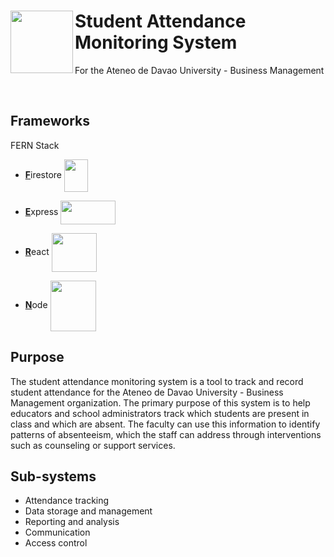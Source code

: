 # <img align="left" width="100" height="100" src="https://user-images.githubusercontent.com/121211185/209066882-fc5ff7b0-c10d-4fc6-adab-6e34edc2f8d8.png"> Student Attendance Monitoring System

For the Ateneo de Davao University - Business Management

<br />

## Frameworks
FERN Stack

* <ins>**F**</ins>irestore <img align="center" width="38" height="52" src="https://i.imgur.com/2W8z2hS.png">

* <ins>**E**</ins>xpress <img align="center" width="88" height="38" src="https://user-images.githubusercontent.com/121211185/209066929-08930c91-2628-4aee-b1c9-a65cebf5931a.png">


* <ins>**R**</ins>eact <img align="center" width="72" height="62" src="https://user-images.githubusercontent.com/121211185/209066968-c2b1d49a-507e-4132-aa85-ee87994dcbe4.png">

* <ins>**N**</ins>ode <img align="center" width="73" height="81" src="https://user-images.githubusercontent.com/121211185/209067690-c7626993-36c7-477a-9c52-dc3951f9ac51.png">

## Purpose
The student attendance monitoring system is a tool to track and record student attendance for the Ateneo de Davao University - Business Management organization. The primary purpose of this system is to help educators and school administrators track which students are present in class and which are absent. The faculty can use this information to identify patterns of absenteeism, which the staff can address through interventions such as counseling or support services.

## Sub-systems
* Attendance tracking
* Data storage and management
* Reporting and analysis
* Communication
* Access control
